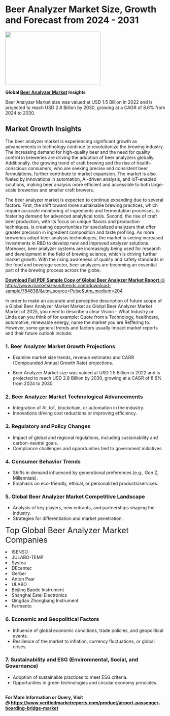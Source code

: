 <H1>Beer Analyzer Market Size, Growth and Forecast from 2024 - 2031</H1><img class="aligncenter size-medium wp-image-584254" src="https://thirdeyenews.in/wp-content/uploads/2024/09/Global-Market-Research-300x168.jpeg" alt="" width="300" height="168" /><p><strong>Global&nbsp;<a href="https://www.marketsizeandtrends.com/download-sample/784838/&amp;utm_source=Pulse&amp;utm_medium=204">Beer Analyzer Market</a> Insights</strong></p><p>Beer Analyzer Market size was valued at USD 1.5 Billion in 2022 and is projected to reach USD 2.8 Billion by 2030, growing at a CAGR of 8.6% from 2024 to 2030.</p><p><h2>Market Growth Insights</h2> <p>The beer analyzer market is experiencing significant growth as advancements in technology continue to revolutionize the brewing industry. The increasing demand for high-quality beer and the need for quality control in breweries are driving the adoption of beer analyzers globally. Additionally, the growing trend of craft brewing and the rise of health-conscious consumers, who are seeking precise and consistent beer formulations, further contribute to market expansion. The market is also fueled by innovations in automation, AI-driven analysis, and IoT-enabled solutions, making beer analysis more efficient and accessible to both large-scale breweries and smaller craft brewers.</p> <p><a href="#" class="download-link"></a></p> <p>The beer analyzer market is expected to continue expanding due to several factors. First, the shift toward more sustainable brewing practices, which require accurate monitoring of ingredients and fermentation processes, is fostering demand for advanced analytical tools. Second, the rise of craft beer production, with its focus on unique flavors and production techniques, is creating opportunities for specialized analyzers that offer greater precision in ingredient composition and taste profiling. As more breweries adopt beer analysis technologies, the market is seeing increased investments in R&D to develop new and improved analyzer solutions. Moreover, beer analyzer systems are increasingly being used for research and development in the field of brewing science, which is driving further market growth. With the rising awareness of quality and safety standards in the food and beverage sector, beer analyzers are becoming an essential part of the brewing process across the globe.</p> <p><a href="#" class="get-more-link"></p><p><span class=""><strong>Download Full PDF Sample Copy of Global Beer Analyzer Market Report</strong> @ <a href="https://www.marketsizeandtrends.com/download-sample/784838/&amp;utm_source=Pulse&amp;utm_medium=204" target="_blank">https://www.marketsizeandtrends.com/download-sample/784838/&amp;utm_source=Pulse&amp;utm_medium=204</a></span></p><p>In order to make an accurate and perceptive description of future scope of a Global&nbsp;Beer Analyzer Market Market as Global&nbsp;Beer Analyzer Market Market of 2025, you need to describe a clear Vision &ndash; What Industry or Linda can you think of for example: Quote from a Technology, healthcare, automotive, renewable energy, name the market you are Reffering to. However, some general trends and factors usually impact market reports and their future outlook include:</p><h3>1.&nbsp;<strong>Beer Analyzer Market Growth Projections</strong></h3><ul><li>Examine market size trends, revenue estimates and CAGR (Compounded Annual Growth Rate) projections.</li><li><p>Beer Analyzer Market size was valued at USD 1.5 Billion in 2022 and is projected to reach USD 2.8 Billion by 2030, growing at a CAGR of 8.6% from 2024 to 2030.</p></li></ul><h3>2.&nbsp;<strong>Beer Analyzer Market Technological Advancements</strong></h3><ul><li>Integration of AI, IoT, blockchain, or automation in the industry.</li><li>Innovations driving cost reductions or improving efficiency.</li></ul><h3>3.&nbsp;<strong>Regulatory and Policy Changes</strong></h3><ul><li>Impact of global and regional regulations, including sustainability and carbon-neutral goals.</li><li>Compliance challenges and opportunities tied to government initiatives.</li></ul><h3>4.&nbsp;<strong>Consumer Behavior Trends</strong></h3><ul><li>Shifts in demand influenced by generational preferences (e.g., Gen Z, Millennials).</li><li>Emphasis on eco-friendly, ethical, or personalized products/services.</li></ul><h3>5.&nbsp;<strong>Global Beer Analyzer Market Competitive Landscape</strong></h3><ul><li>Analysis of key players, new entrants, and partnerships shaping the industry.</li><li>Strategies for differentiation and market penetration.</li></ul><p data-pm-slice="1 1 []"><span style="color: inherit; font-family: inherit; font-size: 25px;">Top Global Beer Analyzer Market Companies</span></p><div class="" data-test-id=""><p><li>ISENSO</li><li> JULABO-TEMP</li><li> Systea</li><li> DEcentec</li><li> Gerber</li><li> Anton Paar</li><li> ULABO</li><li> Beijing Baode Instrument</li><li> Shanghai Estel Electronics</li><li> Qingdao Zhongbang Instrument</li><li> Fermento</li></p></div><h3>6.&nbsp;<strong>Economic and Geopolitical Factors</strong></h3><ul><li>Influence of global economic conditions, trade policies, and geopolitical events.</li><li>Resilience of the market to inflation, currency fluctuations, or global crises.</li></ul><h3>7.&nbsp;<strong>Sustainability and ESG (Environmental, Social, and Governance)</strong></h3><ul><li>Adoption of sustainable practices to meet ESG criteria.</li><li>Opportunities in green technologies and circular economy principles.</li></ul><h2><strong style="font-size: 14px;">For More Information or Query, Visit @&nbsp;</strong><a style="background-color: #ffffff; font-size: 14px;" href="https://www.marketsizeandtrends.com/report/beer-analyzer-market/" target="_blank">https://www.verifiedmarketreports.com/product/airport-passenger-boarding-bridge-market</a></h2>
